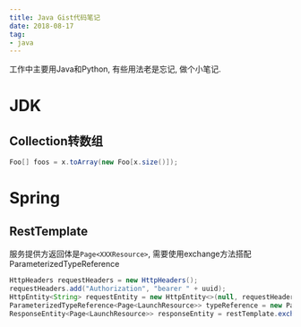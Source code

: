 ```yaml
---
title: Java Gist代码笔记
date: 2018-08-17
tag: 
- java
---
```

工作中主要用Java和Python, 有些用法老是忘记, 做个小笔记.
<!--more-->
# JDK
## Collection转数组
```java
Foo[] foos = x.toArray(new Foo[x.size()]);
```
# Spring
## RestTemplate
服务提供方返回体是`Page<XXXResource>`, 需要使用exchange方法搭配ParameterizedTypeReference
```java
HttpHeaders requestHeaders = new HttpHeaders();
requestHeaders.add("Authorization", "bearer " + uuid);  
HttpEntity<String> requestEntity = new HttpEntity<>(null, requestHeaders);
ParameterizedTypeReference<Page<LaunchResource>> typeReference = new ParameterizedTypeReference<Page<LaunchResource>>() {};
ResponseEntity<Page<LaunchResource>> responseEntity = restTemplate.exchange(url, HttpMethod.GET, requestEntity, parameterizedTypeReference);
```


